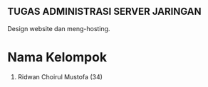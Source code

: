 ## TUGAS ADMINISTRASI SERVER JARINGAN
Design website dan meng-hosting.

# Nama Kelompok
1. Ridwan Choirul Mustofa (34)
